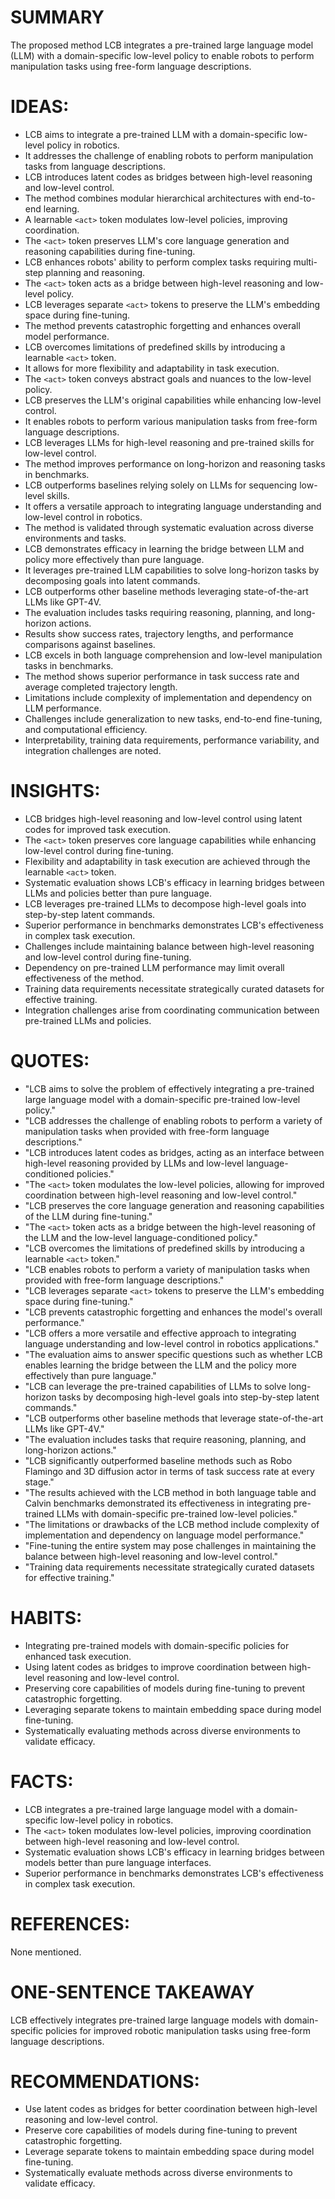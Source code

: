 # SUMMARY
The proposed method LCB integrates a pre-trained large language model (LLM) with a domain-specific low-level policy to enable robots to perform manipulation tasks using free-form language descriptions.

# IDEAS:
- LCB aims to integrate a pre-trained LLM with a domain-specific low-level policy in robotics.
- It addresses the challenge of enabling robots to perform manipulation tasks from language descriptions.
- LCB introduces latent codes as bridges between high-level reasoning and low-level control.
- The method combines modular hierarchical architectures with end-to-end learning.
- A learnable `<act>` token modulates low-level policies, improving coordination.
- The `<act>` token preserves LLM's core language generation and reasoning capabilities during fine-tuning.
- LCB enhances robots' ability to perform complex tasks requiring multi-step planning and reasoning.
- The `<act>` token acts as a bridge between high-level reasoning and low-level policy.
- LCB leverages separate `<act>` tokens to preserve the LLM's embedding space during fine-tuning.
- The method prevents catastrophic forgetting and enhances overall model performance.
- LCB overcomes limitations of predefined skills by introducing a learnable `<act>` token.
- It allows for more flexibility and adaptability in task execution.
- The `<act>` token conveys abstract goals and nuances to the low-level policy.
- LCB preserves the LLM's original capabilities while enhancing low-level control.
- It enables robots to perform various manipulation tasks from free-form language descriptions.
- LCB leverages LLMs for high-level reasoning and pre-trained skills for low-level control.
- The method improves performance on long-horizon and reasoning tasks in benchmarks.
- LCB outperforms baselines relying solely on LLMs for sequencing low-level skills.
- It offers a versatile approach to integrating language understanding and low-level control in robotics.
- The method is validated through systematic evaluation across diverse environments and tasks.
- LCB demonstrates efficacy in learning the bridge between LLM and policy more effectively than pure language.
- It leverages pre-trained LLM capabilities to solve long-horizon tasks by decomposing goals into latent commands.
- LCB outperforms other baseline methods leveraging state-of-the-art LLMs like GPT-4V.
- The evaluation includes tasks requiring reasoning, planning, and long-horizon actions.
- Results show success rates, trajectory lengths, and performance comparisons against baselines.
- LCB excels in both language comprehension and low-level manipulation tasks in benchmarks.
- The method shows superior performance in task success rate and average completed trajectory length.
- Limitations include complexity of implementation and dependency on LLM performance.
- Challenges include generalization to new tasks, end-to-end fine-tuning, and computational efficiency.
- Interpretability, training data requirements, performance variability, and integration challenges are noted.

# INSIGHTS:
- LCB bridges high-level reasoning and low-level control using latent codes for improved task execution.
- The `<act>` token preserves core language capabilities while enhancing low-level control during fine-tuning.
- Flexibility and adaptability in task execution are achieved through the learnable `<act>` token.
- Systematic evaluation shows LCB's efficacy in learning bridges between LLMs and policies better than pure language.
- LCB leverages pre-trained LLMs to decompose high-level goals into step-by-step latent commands.
- Superior performance in benchmarks demonstrates LCB's effectiveness in complex task execution.
- Challenges include maintaining balance between high-level reasoning and low-level control during fine-tuning.
- Dependency on pre-trained LLM performance may limit overall effectiveness of the method.
- Training data requirements necessitate strategically curated datasets for effective training.
- Integration challenges arise from coordinating communication between pre-trained LLMs and policies.

# QUOTES:
- "LCB aims to solve the problem of effectively integrating a pre-trained large language model with a domain-specific pre-trained low-level policy."
- "LCB addresses the challenge of enabling robots to perform a variety of manipulation tasks when provided with free-form language descriptions."
- "LCB introduces latent codes as bridges, acting as an interface between high-level reasoning provided by LLMs and low-level language-conditioned policies."
- "The `<act>` token modulates the low-level policies, allowing for improved coordination between high-level reasoning and low-level control."
- "LCB preserves the core language generation and reasoning capabilities of the LLM during fine-tuning."
- "The `<act>` token acts as a bridge between the high-level reasoning of the LLM and the low-level language-conditioned policy."
- "LCB overcomes the limitations of predefined skills by introducing a learnable `<act>` token."
- "LCB enables robots to perform a variety of manipulation tasks when provided with free-form language descriptions."
- "LCB leverages separate `<act>` tokens to preserve the LLM's embedding space during fine-tuning."
- "LCB prevents catastrophic forgetting and enhances the model's overall performance."
- "LCB offers a more versatile and effective approach to integrating language understanding and low-level control in robotics applications."
- "The evaluation aims to answer specific questions such as whether LCB enables learning the bridge between the LLM and the policy more effectively than pure language."
- "LCB can leverage the pre-trained capabilities of LLMs to solve long-horizon tasks by decomposing high-level goals into step-by-step latent commands."
- "LCB outperforms other baseline methods that leverage state-of-the-art LLMs like GPT-4V."
- "The evaluation includes tasks that require reasoning, planning, and long-horizon actions."
- "LCB significantly outperformed baseline methods such as Robo Flamingo and 3D diffusion actor in terms of task success rate at every stage."
- "The results achieved with the LCB method in both language table and Calvin benchmarks demonstrated its effectiveness in integrating pre-trained LLMs with domain-specific pre-trained low-level policies."
- "The limitations or drawbacks of the LCB method include complexity of implementation and dependency on language model performance."
- "Fine-tuning the entire system may pose challenges in maintaining the balance between high-level reasoning and low-level control."
- "Training data requirements necessitate strategically curated datasets for effective training."

# HABITS:
- Integrating pre-trained models with domain-specific policies for enhanced task execution.
- Using latent codes as bridges to improve coordination between high-level reasoning and low-level control.
- Preserving core capabilities of models during fine-tuning to prevent catastrophic forgetting.
- Leveraging separate tokens to maintain embedding space during model fine-tuning.
- Systematically evaluating methods across diverse environments to validate efficacy.

# FACTS:
- LCB integrates a pre-trained large language model with a domain-specific low-level policy in robotics.
- The `<act>` token modulates low-level policies, improving coordination between high-level reasoning and low-level control.
- Systematic evaluation shows LCB's efficacy in learning bridges between models better than pure language interfaces.
- Superior performance in benchmarks demonstrates LCB's effectiveness in complex task execution.

# REFERENCES:
None mentioned.

# ONE-SENTENCE TAKEAWAY
LCB effectively integrates pre-trained large language models with domain-specific policies for improved robotic manipulation tasks using free-form language descriptions.

# RECOMMENDATIONS:
- Use latent codes as bridges for better coordination between high-level reasoning and low-level control.
- Preserve core capabilities of models during fine-tuning to prevent catastrophic forgetting.
- Leverage separate tokens to maintain embedding space during model fine-tuning.
- Systematically evaluate methods across diverse environments to validate efficacy.